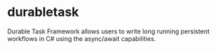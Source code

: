 durabletask
===========

Durable Task Framework allows users to write long running persistent workflows in C# using the async/await capabilities.
